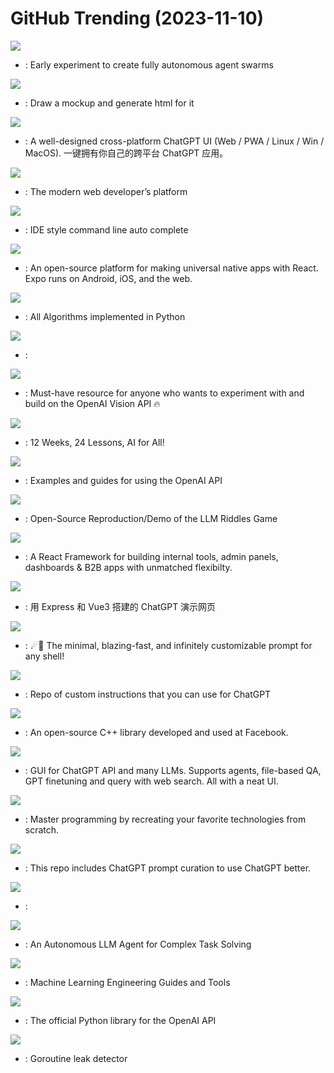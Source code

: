 # GitHub Trending (2023-11-10)

![](https://img.shields.io/badge/Python-New%20191-green?style=flat-square&logo=appveyor)
- [](https://github.comundefined): Early experiment to create fully autonomous agent swarms

![](https://img.shields.io/badge/TypeScript-New%20203-green?style=flat-square&logo=appveyor)
- [](https://github.comundefined): Draw a mockup and generate html for it

![](https://img.shields.io/badge/TypeScript-New%20600-green?style=flat-square&logo=appveyor)
- [](https://github.comundefined): A well-designed cross-platform ChatGPT UI (Web / PWA / Linux / Win / MacOS). 一键拥有你自己的跨平台 ChatGPT 应用。

![](https://img.shields.io/badge/TypeScript-New%20113-green?style=flat-square&logo=appveyor)
- [](https://github.comundefined): The modern web developer’s platform

![](https://img.shields.io/badge/TypeScript-New%202-green?style=flat-square&logo=appveyor)
- [](https://github.comundefined): IDE style command line auto complete

![](https://img.shields.io/badge/TypeScript-New%2027-green?style=flat-square&logo=appveyor)
- [](https://github.comundefined): An open-source platform for making universal native apps with React. Expo runs on Android, iOS, and the web.

![](https://img.shields.io/badge/Python-New%2060-green?style=flat-square&logo=appveyor)
- [](https://github.comundefined): All Algorithms implemented in Python

![](https://img.shields.io/badge/JavaScript-New%20715-green?style=flat-square&logo=appveyor)
- [](https://github.comundefined): 

![](https://img.shields.io/badge/Python-New%20193-green?style=flat-square&logo=appveyor)
- [](https://github.comundefined): Must-have resource for anyone who wants to experiment with and build on the OpenAI Vision API 🔥

![](https://img.shields.io/badge/Jupyter%20Notebook-New%20462-green?style=flat-square&logo=appveyor)
- [](https://github.comundefined): 12 Weeks, 24 Lessons, AI for All!

![](https://img.shields.io/badge/MDX-New%20111-green?style=flat-square&logo=appveyor)
- [](https://github.comundefined): Examples and guides for using the OpenAI API

![](https://img.shields.io/badge/Python-New%2041-green?style=flat-square&logo=appveyor)
- [](https://github.comundefined): Open-Source Reproduction/Demo of the LLM Riddles Game

![](https://img.shields.io/badge/TypeScript-New%2045-green?style=flat-square&logo=appveyor)
- [](https://github.comundefined): A React Framework for building internal tools, admin panels, dashboards & B2B apps with unmatched flexibilty.

![](https://img.shields.io/badge/Vue-New%2038-green?style=flat-square&logo=appveyor)
- [](https://github.comundefined): 用 Express 和 Vue3 搭建的 ChatGPT 演示网页

![](https://img.shields.io/badge/Rust-New%2054-green?style=flat-square&logo=appveyor)
- [](https://github.comundefined): ☄🌌️ The minimal, blazing-fast, and infinitely customizable prompt for any shell!

![](https://img.shields.io/badge/none-New%20128-green?style=flat-square&logo=appveyor)
- [](https://github.comundefined): Repo of custom instructions that you can use for ChatGPT

![](https://img.shields.io/badge/C%2B%2B-New%2011-green?style=flat-square&logo=appveyor)
- [](https://github.comundefined): An open-source C++ library developed and used at Facebook.

![](https://img.shields.io/badge/Python-New%2011-green?style=flat-square&logo=appveyor)
- [](https://github.comundefined): GUI for ChatGPT API and many LLMs. Supports agents, file-based QA, GPT finetuning and query with web search. All with a neat UI.

![](https://img.shields.io/badge/none-New%20360-green?style=flat-square&logo=appveyor)
- [](https://github.comundefined): Master programming by recreating your favorite technologies from scratch.

![](https://img.shields.io/badge/HTML-New%20110-green?style=flat-square&logo=appveyor)
- [](https://github.comundefined): This repo includes ChatGPT prompt curation to use ChatGPT better.

![](https://img.shields.io/badge/C%2B%2B-New%2075-green?style=flat-square&logo=appveyor)
- [](https://github.comundefined): 

![](https://img.shields.io/badge/Python-New%2090-green?style=flat-square&logo=appveyor)
- [](https://github.comundefined): An Autonomous LLM Agent for Complex Task Solving

![](https://img.shields.io/badge/Python-New%2080-green?style=flat-square&logo=appveyor)
- [](https://github.comundefined): Machine Learning Engineering Guides and Tools

![](https://img.shields.io/badge/Python-New%20163-green?style=flat-square&logo=appveyor)
- [](https://github.comundefined): The official Python library for the OpenAI API

![](https://img.shields.io/badge/Go-New%2011-green?style=flat-square&logo=appveyor)
- [](https://github.comundefined): Goroutine leak detector

